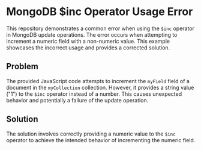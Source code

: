 # MongoDB $inc Operator Usage Error
This repository demonstrates a common error when using the `$inc` operator in MongoDB update operations.
The error occurs when attempting to increment a numeric field with a non-numeric value.  This example showcases the incorrect usage and provides a corrected solution.
## Problem
The provided JavaScript code attempts to increment the `myField` field of a document in the `myCollection` collection.  However, it provides a string value ("1") to the `$inc` operator instead of a number. This causes unexpected behavior and potentially a failure of the update operation.
## Solution
The solution involves correctly providing a numeric value to the `$inc` operator to achieve the intended behavior of incrementing the numeric field.
